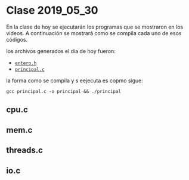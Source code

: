 # Clase 2019_05_30

En la clase de hoy se ejecutarán los programas que se mostraron en los videos.
 A continuación se mostrará como se compila cada uno de esos códigos.

los archivos generados el dia de hoy fueron:
* [`entero.h`](entero.h)
* [`principal.c`](principal.c)

la forma como se compila y s eejecuta es copmo sigue:

```
gcc principal.c -o principal && ./principal
```


## cpu.c

## mem.c

## threads.c

## io.c

